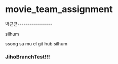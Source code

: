 # movie_team_assignment


박근균-----------------








silhum





ssong sa mu el 
git hub silhum

### JihoBranchTest!!!